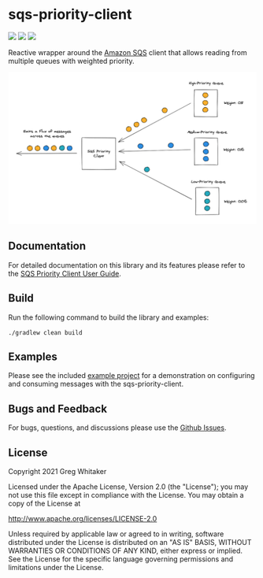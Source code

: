 # sqs-priority-client
[![][build img]][build]
[![][docs img]][docs]
[![][license img]][license]

Reactive wrapper around the [Amazon SQS](https://aws.amazon.com/sqs/) client that allows reading from multiple queues with weighted priority.

![client-diagram](diagram.png)

## Documentation
For detailed documentation on this library and its features please refer to the [SQS Priority Client User Guide](https://gregwhitaker.github.io/sqs-priority-client/).

## Build
Run the following command to build the library and examples:

    ./gradlew clean build

## Examples
Please see the included [example project](example) for a demonstration on configuring and consuming messages with the sqs-priority-client.

## Bugs and Feedback
For bugs, questions, and discussions please use the [Github Issues](https://github.com/gregwhitaker/sqs-priority-client/issues).

## License
Copyright 2021 Greg Whitaker

Licensed under the Apache License, Version 2.0 (the "License");
you may not use this file except in compliance with the License.
You may obtain a copy of the License at

http://www.apache.org/licenses/LICENSE-2.0

Unless required by applicable law or agreed to in writing, software
distributed under the License is distributed on an "AS IS" BASIS,
WITHOUT WARRANTIES OR CONDITIONS OF ANY KIND, either express or implied.
See the License for the specific language governing permissions and
limitations under the License.

[build]:https://github.com/gregwhitaker/sqs-priority-client/actions/workflows/gradle-build.yml
[build img]:https://github.com/gregwhitaker/sqs-priority-client/actions/workflows/gradle-build.yml/badge.svg

[docs]:https://gregwhitaker.github.io/sqs-priority-client
[docs img]:https://img.shields.io/badge/Documentation-yes-green.svg

[license]:LICENSE
[license img]:https://img.shields.io/badge/License-Apache%202-blue.svg

